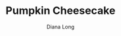 ---
layout: recipe
title: Pumpkin Cheesecake
author: Diana Long
image: pumpkin-cheesecake.png
tags: Dessert, Cakes
category: Dessert, Cakes

yield: 12
preptime: 40 Minutes

ingredients:

- Nonstick cooking spray
- 1/2 c. pecan halves
- 14 graham crackers (full sheets)
- 3 tbsp. granulated sugar
- 1/2 tsp. salt
- 1/2 cup butter

- 4 8 Ounce blocks of cream cheese, softened
- 1/2 Cup granulated sugar
- 1 /2 Cup packed light brown sugar
- 4 Large eggs
- 1 15 Ounce can pumpkin puree
- 1/3 Cup sour cream 
- 1 Tbsp vanilla extract
- 1 1/2 Tbsp cornstarch
- 1/4 Tsp salt
- 1 Tsp ground cinnamon
- 1/2 Tsp ground ginger
- 1/4 Tsp ground nutmeg
- 1/4 Tsp ground cardamom
- Chopped pecans, caramel sauce and/or whipped cream, to garnish 

directions:
- Preheat the oven to 350˚. Wrap the bottom of a 9-inch springform pan with two layers of aluminum foil, allowing the foil to come a couple inches up the sides of the pan. (This prevents water from seeping into the pan while the cheesecake cooks in a water bath.) Lightly coat the inside of the pan with cooking spray.
- Place the pecan halves and the graham crackers in the bowl of a food processor and pulse until fine crumbs form. Add the sugar and salt and pulse to combine. Drizzle in the melted butter and process until well combined. 
- Press the crumb mixture evenly along the bottom and partially up the sides of the pan. Bake the crust for 8-10 minutes then transfer to a wire rack to cool.

- Beat the cream cheese and sugars in a large bowl with an electric mixer at medium-high speed, 2 to 3 minutes, until combined and fluffy. Scrape down the sides and bottom of the bowl with a rubber spatula. Lower the mixer speed and beat in the eggs, one at a time, until just incorporated. Beat in the pumpkin, sour cream, and vanilla until combined. With the mixer on low, beat in the cornstarch, salt, cinnamon, ginger, nutmeg, and cardamom.
- Bring a pot of water to a boil for your cheesecake’s water bath.
- Pour the filling into the crust. Place the cheesecake in the center of a large roasting pan. Carefully pour the boiling water into the roasting pan. (The water should come about halfway up the sides of the pan). 
- Bake the cheesecake for 65 to 75 minutes, until the cheesecake is firm around the edges, but the center has a slight jiggle. Turn the oven off, crack the oven door just slightly (you can use a wooden spoon to keep the door slightly open), and allow the cheesecake to rest in the oven for 1 additional hour. 
- Carefully remove the cheesecake from the water bath. Place the springform pan on a cooling rack until it cools to room temperature. Cover and refrigerate for 12 hours.
- When ready to serve, remove the sides of the springform pan and garnish the cheesecake with chopped pecans, caramel sauce or whipped cream, if you like. 

notes:
- This was John's favorite cheescake recipe.

---